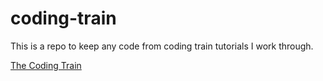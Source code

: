 # coding-train

This is a repo to keep any code from coding train tutorials I work through.

[The Coding Train](https://www.youtube.com/user/shiffman)